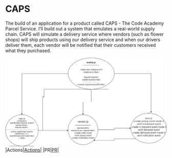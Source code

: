 # CAPS

The build of an application for a product called CAPS - The Code Academy Parcel Service.  I’ll build out a system that emulates a real-world supply chain. CAPS will simulate a delivery service where vendors (such as flower shops) will ship products using our delivery service and when our drivers deliver them, each vendor will be notified that their customers received what they purchased.

![UML](/Uml.png)
|Actions|[Actions](https://github.com/Mujahedyousef/CAPS/actions)|
|PR|[PR](https://github.com/Mujahedyousef/CAPS/pull/1)|
